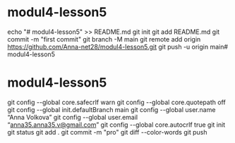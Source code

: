# modul4-lesson5
echo "# modul4-lesson5" >> README.md
git init
git add README.md
git commit -m "first commit"
git branch -M main
git remote add origin https://github.com/Anna-net28/modul4-lesson5.git
git push -u origin main# modul4-lesson5
# modul4-lesson5
git config --global core.safecrlf warn
git config --global core.quotepath off
git config --global init.defaultBranch main
git config --global user.name “Anna Volkova”
git config --global user.email “anna35.anna35.v@gmail.com”
git config --global core.autocrlf true
git init
git status
git add .
git commit -m "pro"
git diff --color-words
git push
